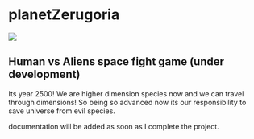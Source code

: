 # planetZerugoria
![](https://raw.githubusercontent.com/saurabhdaware/planetZerugoria/master/logo.png)

## Human vs Aliens space fight game (under development)

Its year 2500! We are higher dimension species now and we can travel through dimensions! So being so advanced now its our responsibility to save universe from evil species. 

documentation will be added as soon as I complete the project. 